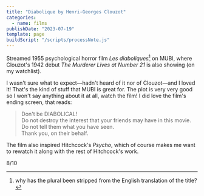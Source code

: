 ```yaml
---
title: "Diabolique by Henri-Georges Clouzot"
categories:
  - name: films
publishDate: "2023-07-19"
template: page
buildScript: "/scripts/processNote.js"
---
```


Streamed 1955 psychological horror film _Les diaboliques_[^1] on MUBI, where Clouzot's 1942 debut _The Murderer Lives at Number 21_ is also showing (on my watchlist).

I wasn't sure what to expect—hadn't heard of it nor of Clouzot—and I loved it! That's the kind of stuff that MUBI is great for. The plot is very very good so I won't say anything about it at all, watch the film! I did love the film's ending screen, that reads:

> Don't be DIABOLICAL!  
> Do not destroy the interest that your friends may have in this movie.  
> Do not tell them what you have seen.  
> Thank you, on their behalf.

The film also inspired Hitchcock's _Psycho_, which of course makes me want to rewatch it along with the rest of Hitchcock's work.

8/10

[^1]: why has the plural been stripped from the English translation of the title?
